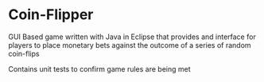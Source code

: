 # Coin-Flipper 

GUI Based game written with Java in Eclipse that provides and interface for players to place monetary bets against the outcome of a series of random coin-flips

Contains unit tests to confirm game rules are being met
